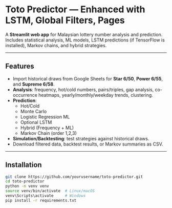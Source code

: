 # Toto Predictor — Enhanced with LSTM, Global Filters, Pages

A **Streamlit web app** for Malaysian lottery number analysis and prediction.  
Includes statistical analysis, ML models, LSTM predictions (if TensorFlow is installed), Markov chains, and hybrid strategies.

---

## Features
- Import historical draws from Google Sheets for **Star 6/50**, **Power 6/55**, and **Supreme 6/58**.
- **Analysis**: frequency, hot/cold numbers, pairs/triples, gap analysis, co-occurrence heatmaps, yearly/monthly/weekday trends, clustering.
- **Prediction**:
  - Hot/Cold
  - Monte Carlo
  - Logistic Regression ML
  - Optional LSTM
  - Hybrid (Frequency + ML)
  - Markov Chain (order 1,2,3)
- **Simulation/Backtesting**: test strategies against historical draws.
- Download filtered data, backtest results, or Markov summaries as CSV.

---

## Installation

```bash
git clone https://github.com/yourusername/toto-predictor.git
cd toto-predictor
python -m venv venv
source venv/bin/activate  # Linux/macOS
venv\Scripts\activate     # Windows
pip install -r requirements.txt

